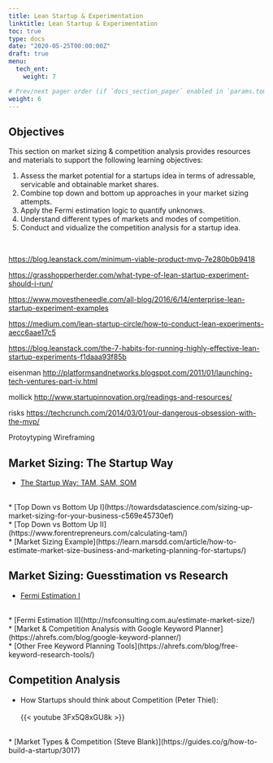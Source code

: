 ```yaml
---
title: Lean Startup & Experimentation
linktitle: Lean Startup & Experimentation
toc: true
type: docs
date: "2020-05-25T00:00:00Z"
draft: true
menu:
  tech_ent:
    weight: 7

# Prev/next pager order (if `docs_section_pager` enabled in `params.toml`)
weight: 6
---
```


## Objectives

This section on market sizing & competition analysis provides resources and materials to support the following learning objectives:
1. Assess the market potential for a startups idea in terms of adressable, servicable and obtainable market shares.
2. Combine top down and bottom up approaches in your market sizing attempts.
3. Apply the Fermi estimation logic to quantify unknonws.
4. Understand different types of markets and modes of competition.
5. Conduct and vidualize the competition analysis for a startup idea.

<br/>





https://blog.leanstack.com/minimum-viable-product-mvp-7e280b0b9418


https://grasshopperherder.com/what-type-of-lean-startup-experiment-should-i-run/

https://www.movestheneedle.com/all-blog/2016/6/14/enterprise-lean-startup-experiment-examples

https://medium.com/lean-startup-circle/how-to-conduct-lean-experiments-aecc6aae17c5


https://blog.leanstack.com/the-7-habits-for-running-highly-effective-lean-startup-experiments-f1daaa93f85b

eisenman
http://platformsandnetworks.blogspot.com/2011/01/launching-tech-ventures-part-iv.html

mollick
http://www.startupinnovation.org/readings-and-resources/


risks
https://techcrunch.com/2014/03/01/our-dangerous-obsession-with-the-mvp/

Protoytyping
Wireframing





## Market Sizing: The Startup Way
* [The Startup Way: TAM, SAM, SOM](https://demigos.com/blog-post/how-a-startup-can-define-its-market-size/)
<br/>
* [Top Down vs Bottom Up I](https://towardsdatascience.com/sizing-up-market-sizing-for-your-business-c569e45730ef)
<br/>
* [Top Down vs Bottom Up II](https://www.forentrepreneurs.com/calculating-tam/)
<br/>
* [Market Sizing Example](https://learn.marsdd.com/article/how-to-estimate-market-size-business-and-marketing-planning-for-startups/) 

## Market Sizing: Guesstimation vs Research
* [Fermi Estimation I](https://www.lesswrong.com/posts/PsEppdvgRisz5xAHG/fermi-estimates) 
<br/>
* [Fermi Estimation II](http://nsfconsulting.com.au/estimate-market-size/) 
<br/>
* [Market & Competition Analysis with Google Keyword Planner](https://ahrefs.com/blog/google-keyword-planner/)
<br/>
* [Other Free Keyword Planning Tools](https://ahrefs.com/blog/free-keyword-research-tools/)

## Competition Analysis
* How Startups should think about Competition (Peter Thiel):
<br/><br/>
{{< youtube 3Fx5Q8xGU8k >}}
<br/>
* [Market Types & Competition (Steve Blank)](https://guides.co/g/how-to-build-a-startup/3017)
<br/>




